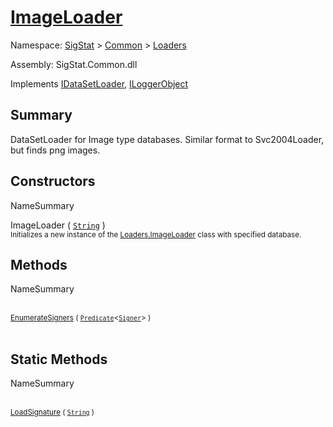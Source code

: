 # [ImageLoader](./ImageLoader.md)

Namespace: [SigStat]() > [Common](./../README.md) > [Loaders](./README.md)

Assembly: SigStat.Common.dll

Implements [IDataSetLoader](./IDataSetLoader.md), [ILoggerObject](./../ILoggerObject.md)

## Summary
DataSetLoader for Image type databases.  Similar format to Svc2004Loader, but finds png images.

## Constructors

NameSummary

ImageLoader ( [`String`](https://docs.microsoft.com/en-us/dotnet/api/System.String) )<br><sub>Initializes a new instance of the [Loaders.ImageLoader](https://github.com/hargitomi97/sigstat/blob/master/docs/md/SigStat/Common/Loaders/ImageLoader.md) class with specified database.</sub><br>


## Methods

NameSummary

<br><sub>[EnumerateSigners](./Methods/ImageLoader-100663883.md) ( [`Predicate`](https://docs.microsoft.com/en-us/dotnet/api/System.Predicate-1)\<[`Signer`](./../Signer.md)> )</sub><br><sub></sub><br>


## Static Methods

NameSummary

<br><sub>[LoadSignature](./Methods/ImageLoader-100663884.md) ( [`String`](https://docs.microsoft.com/en-us/dotnet/api/System.String) )</sub><br><sub></sub><br>


